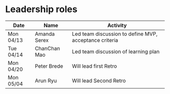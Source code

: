 # Leadership roles

| Date      | Name              | Activity                                               |
|-----------|-------------------|--------------------------------------------------------|
| Mon 04/13 | Amanda Serex      | Led team discussion to define MVP, acceptance criteria | 
| Tue 04/14 | ChanChan Mao      | Led team discussion of learning plan                   | 
| Mon 04/20 | Peter Brede       | Will lead first Retro                                  | 
| Mon 05/04 | Arun Ryu          | Will lead Second Retro                                 |

